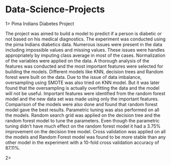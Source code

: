 # Data-Science-Projects

1>  Pima Indians Diabetes Project

The project was aimed to build a model to predict if a person is diabetic or not based on his medical diagnostics. The experiment was conducted using the pima Indians diabetics data. Numerous issues were present in the data including impossible values and missing values. These issues were handles appropriately by imputing class average in most of the cases. Normalization of the variables were applied on the data. A thorough analysis of the features was conducted and the most important features were selected for building the models. Different models like KNN, decision trees and Random forest were built on the data. Due to the issue of data imbalance, oversampling using SMOTE was also tried on KNN model. But it was later found that the oversampling is actually overfitting the data and the model will not be useful. Important features were identified from the random forest model and the new data set was made using only the important features. Comparison of the models were also done and found that random forest model gave the best results. Parametric tuning was also performed on all the models. Random search grid was applied on the decision tree and the random forest model to tune the parameters. Even though the parametric tuning didn’t have much effect on the random forest model it had a 3.75% improvement on the decision tree model. Cross validation was applied on all the models and Random Forest model was found to be more stable than any other model in the experiment with a 10-fold cross validation accuracy of 87.11%.

2> 
